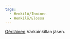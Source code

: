 ```yaml
---
tags:
  - Henkilö/Ihminen
  - Henkilö/Elossa
---
```

[Gêriläinen](Gêrin%20saarivaltio.md) Varkainkillan jäsen.